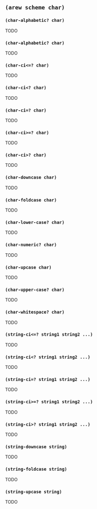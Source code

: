 
## `(arew scheme char)`

### `(char-alphabetic? char)`

TODO

### `(char-alphabetic? char)`

TODO

### `(char-ci<=? char)`

TODO

### `(char-ci<? char)`

TODO

### `(char-ci=? char)`

TODO

### `(char-ci>=? char)`

TODO

### `(char-ci>? char)`

TODO

### `(char-downcase char)`

TODO

### `(char-foldcase char)`

TODO

### `(char-lower-case? char)`

TODO

### `(char-numeric? char)`

TODO

### `(char-upcase char)`

TODO

### `(char-upper-case? char)`

TODO

### `(char-whitespace? char)`

TODO

### `(string-ci<=? string1 string2 ...)`

TODO

### `(string-ci<? string1 string2 ...)`

TODO

### `(string-ci=? string1 string2 ...)`

TODO

### `(string-ci>=? string1 string2 ...)`

TODO

### `(string-ci>? string1 string2 ...)`

TODO

### `(string-downcase string)`

TODO

### `(string-foldcase string)`

TODO

### `(string-upcase string)`

TODO
